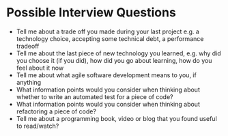 # Possible Interview Questions

- Tell me about a trade off you made during your last project e.g. a technology choice, accepting some technical debt, a performance tradeoff
- Tell me about the last piece of new technology you learned, e.g. why did you choose it (if you did), how did you go about learning, how do you feel about it now
- Tell me about what agile software development means to you, if anything
- What information points would you consider when thinking about whether to write an automated test for a piece of code?
- What information points would you consider when thinking about refactoring a piece of code?
- Tell me about a programming book, video or blog that you found useful to read/watch?
